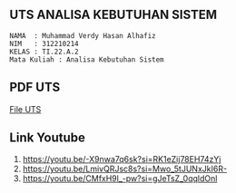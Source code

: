 ## UTS ANALISA KEBUTUHAN SISTEM
```
NAMA  : Muhammad Verdy Hasan Alhafiz
NIM   : 312210214
KELAS : TI.22.A.2
Mata Kuliah : Analisa Kebutuhan Sistem
```

## PDF UTS
[File UTS](https://github.com/Mverdy22A2/UTS-analisa-kebutuhan-sistem-/blob/68cb4304e08af0fc4d1e013f4cfc98274a847296/312210214_Muhammad%20Verdy_UTS.pdf)

## Link Youtube
1. https://youtu.be/-X9nwa7q6sk?si=RK1eZij78EH74zYj
2. https://youtu.be/LmivQRJsc8s?si=Mwo_5tJUNxJkI6R-
3. https://youtu.be/CMfxH9l_-pw?si=gJeTsZ_0qqldOnl
